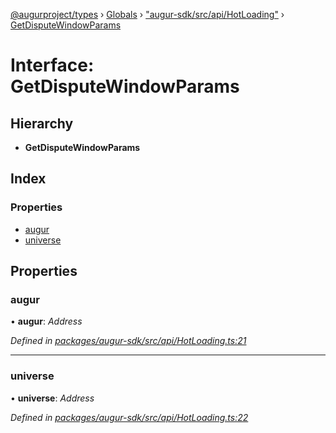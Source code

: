 [@augurproject/types](../README.md) › [Globals](../globals.md) › ["augur-sdk/src/api/HotLoading"](../modules/_augur_sdk_src_api_hotloading_.md) › [GetDisputeWindowParams](_augur_sdk_src_api_hotloading_.getdisputewindowparams.md)

# Interface: GetDisputeWindowParams

## Hierarchy

* **GetDisputeWindowParams**

## Index

### Properties

* [augur](_augur_sdk_src_api_hotloading_.getdisputewindowparams.md#augur)
* [universe](_augur_sdk_src_api_hotloading_.getdisputewindowparams.md#universe)

## Properties

###  augur

• **augur**: *Address*

*Defined in [packages/augur-sdk/src/api/HotLoading.ts:21](https://github.com/AugurProject/augur/blob/88b6e76efb/packages/augur-sdk/src/api/HotLoading.ts#L21)*

___

###  universe

• **universe**: *Address*

*Defined in [packages/augur-sdk/src/api/HotLoading.ts:22](https://github.com/AugurProject/augur/blob/88b6e76efb/packages/augur-sdk/src/api/HotLoading.ts#L22)*
